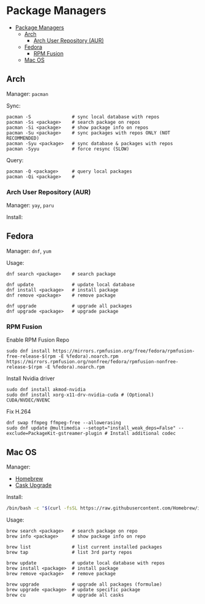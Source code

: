 # Package Managers

- [Package Managers](#package-managers)
  - [Arch](#arch)
    - [Arch User Repository (AUR)](#arch-user-repository-aur)
  - [Fedora](#fedora)
    - [RPM Fusion](#rpm-fusion)
  - [Mac OS](#mac-os)


## Arch
Manager: `pacman`

Sync:
```shell
pacman -S               # sync local database with repos
pacman -Ss <package>    # search package on repos
pacman -Si <package>    # show package info on repos
pacman -Su <package>    # sync packages with repos ONLY (NOT RECOMMENDED)
pacman -Syu <package>   # sync database & packages with repos
pacman -Syyu            # force resync (SLOW)
```
Query:
```shell
pacman -Q <package>     # query local packages
pacman -Qi <package>    # 
```
### Arch User Repository (AUR)
Manager: `yay`, `paru`

Install:

## Fedora
Manager: `dnf`, `yum`
 
Usage: 
```shell
dnf search <package>    # search package

dnf update              # update local database
dnf install <package>   # install package
dnf remove <package>    # remove package

dnf upgrade             # upgrade all packages
dnf upgrade <package>   # upgrade package
```

### RPM Fusion
Enable RPM Fusion Repo
```shell
sudo dnf install https://mirrors.rpmfusion.org/free/fedora/rpmfusion-free-release-$(rpm -E %fedora).noarch.rpm https://mirrors.rpmfusion.org/nonfree/fedora/rpmfusion-nonfree-release-$(rpm -E %fedora).noarch.rpm
```
Install Nvidia driver
```shell
sudo dnf install akmod-nvidia
sudo dnf install xorg-x11-drv-nvidia-cuda # (Optional) CUDA/NVDEC/NVENC
```
Fix H.264
```shell
dnf swap ffmpeg ffmpeg-free --allowerasing
sudo dnf update @multimedia --setopt="install_weak_deps=False" --exclude=PackageKit-gstreamer-plugin # Install additional codec
```

## Mac OS
Manager: 
- [Homebrew](https://brew.sh/)
- [Cask Upgrade](https://github.com/buo/homebrew-cask-upgrade)

Install:
```bash
/bin/bash -c "$(curl -fsSL https://raw.githubusercontent.com/Homebrew/install/HEAD/install.sh)"
```
Usage: 
```shell
brew search <package>   # search package on repo
brew info <package>     # show package info on repo

brew list               # list current installed packages
brew tap                # list 3rd party repos

brew update             # update local database with repos
brew install <package>  # install package
brew remove <package>   # remove package

brew upgrade            # upgrade all packages (formulae)
brew upgrade <package>  # update specific package
brew cu                 # upgrade all casks

```